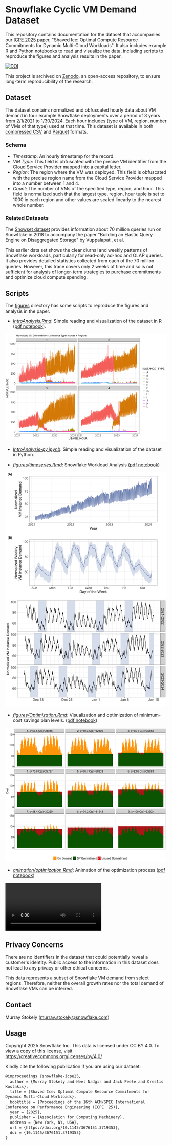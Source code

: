 # Snowflake Cyclic VM Demand Dataset

This repository contains documentation for the dataset that accompanies our
[ICPE 2025](https://icpe2025.spec.org/) paper, "Shaved Ice: Optimal Compute Resource Commitments for
Dynamic Multi-Cloud Workloads".  It also includes example [R](http://www.r-project.org) and Python notebooks to
read and visualize the data, including scripts to reproduce the
figures and analysis results in the paper.

[![DOI](https://zenodo.org/badge/DOI/10.5281/zenodo.15015992.svg)](https://doi.org/10.5281/zenodo.15015992)

This project is archived on [Zenodo](https://zenodo.org/), an open-access repository, to ensure long-term reproducibility of the research.

## Dataset

The dataset contains normalized and obfuscated hourly data about VM demand in four example Snowflake deployments over a period of 3 years from 2/1/2021 to 1/30/2024.
Each hour includes (type of VM, region, number of VMs of that type) used at that time.
This dataset is available in both [compressed CSV](./hourly_normalized.csv.gz) and [Parquet](./hourly_normalized.parquet) formats.

### Schema

* *Timestamp*: An hourly timestamp for the record.
* *VM Type*: This field is obfuscated with the precise VM identifier from the Cloud Service Provider mapped into a capital letter.
* *Region*: The region where the VM was deployed.  This field is obfuscated with the precise region name from the Cloud Service Provider mapped into a number between 1 and 4.
* *Count*: The number of VMs of the specified type, region, and hour.  This field is normalized such that the largest type, region, hour tuple is set to 1000 in each region and other values are scaled linearly to the nearest whole number.

### Related Datasets

The [Snowset dataset](https://github.com/resource-disaggregation/snowset) provides information about 70 million queries run on Snowflake in 2018 to accompany the paper "Building an Elastic Query Engine on Disaggregated Storage" by Vuppalapati, et al.

This earlier data set shows the clear diurnal and weekly patterns of Snowflake workloads, particularly for read-only ad-hoc and OLAP queries.
It also provides detailed statistics collected from each of the 70 million queries.
However, this trace covers only 2 weeks of time and so is not sufficient for analysis of longer-term strategies to purchase commitments and optimize cloud compute spending. 

## Scripts

The [figures](./figures/) directory has some scripts to reproduce the figures and analysis in the paper.

* *[IntroAnalysis.Rmd](IntroAnalysis.Rmd)*: Simple reading and visualization of the dataset in R ([pdf notebook](IntroAnalysis.pdf)).

![VM Demand Timeseries](timeseries.png)

* *[IntroAnalysis-py.ipynb](IntroAnalysis-py.ipynb)*: Simple reading and visualization of the dataset in Python.

* *[figures/timeseries.Rmd](figures/timeseries.Rmd)*: Snowflake Workload Analysis ([pdf notebook](figures/timeseries.pdf))

![Daily Workload Pattern](figures/dailypattern.png)
![Holiday Effect](figures/annualholiday.png)

* *[figures/Optimization.Rmd](figures/optimization.Rmd)*: Visualization and optimization of minimum-cost savings plan levels. ([pdf notebook](figures/optimization.pdf))

![Commitment Level Optimization](figures/3x3.png)

* *[animation/optimization.Rmd](animation/optimization.Rmd)*: Animation of the optimization process ([pdf notebook](animation/optimization.pdf))

![Optimization Animation](animation/combined.mp4)

## Privacy Concerns

There are no identifiers in the dataset that could potentially reveal
a customer's identity.  Public access to the information in this dataset
does not lead to any privacy or other ethical concerns.

This data represents a subset of Snowflake VM demand from select regions.
Therefore, neither the overall growth rates nor the total demand of Snowflake
VMs can be inferred.

## Contact

Murray Stokely (murray.stokely@snowflake.com)

## Usage

Copyright 2025 Snowflake Inc. This data is licensed under CC BY 4.0.
To view a copy of this license, visit https://creativecommons.org/licenses/by/4.0/

Kindly cite the following publication if you are using our dataset:

```
@inproceedings {snowflake-icpe25,
  author = {Murray Stokely and Neel Nadgir and Jack Peele and Orestis Kostakis},
  title = {Shaved Ice: Optimal Compute Resource Commitments for Dynamic Multi-Cloud Workloads},
  booktitle = {Proceedings of the 16th ACM/SPEC International Conference on Performance Engineering (ICPE '25)},
  year = {2025},
  publisher = {Association for Computing Machinery},
  address = {New York, NY, USA},
  url = {https://doi.org/10.1145/3676151.3719353},
  doi = {10.1145/3676151.3719353}
}
```